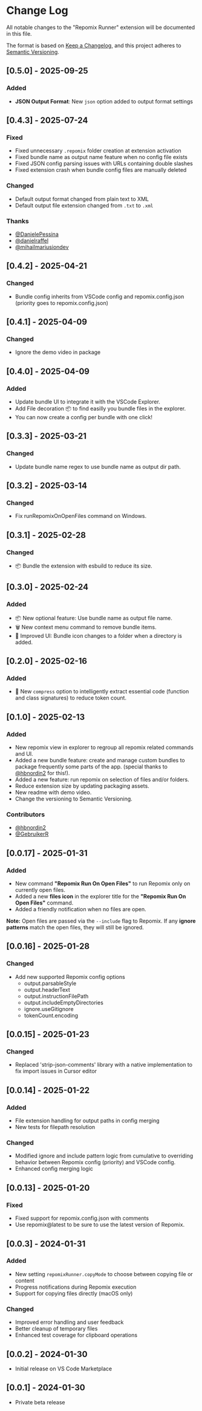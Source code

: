 # Change Log

All notable changes to the "Repomix Runner" extension will be documented in this file.

The format is based on [Keep a Changelog](https://keepachangelog.com/en/1.1.0/),
and this project adheres to [Semantic Versioning](https://semver.org/spec/v2.0.0.html).

## [0.5.0] - 2025-09-25

### Added

- **JSON Output Format**: New `json` option added to output format settings


## [0.4.3] - 2025-07-24

### Fixed

- Fixed unnecessary `.repomix` folder creation at extension activation
- Fixed bundle name as output name feature when no config file exists
- Fixed JSON config parsing issues with URLs containing double slashes
- Fixed extension crash when bundle config files are manually deleted

### Changed

- Default output format changed from plain text to XML
- Default output file extension changed from `.txt` to `.xml`

### Thanks

- [@DanielePessina ](https://github.com/DanielePessina)
- [@danielraffel](https://github.com/danielraffel)
- [@mihailmariusiondev](https://github.com/mihailmariusiondev)

## [0.4.2] - 2025-04-21

### Changed

- Bundle config inherits from VSCode config and repomix.config.json (priority goes to repomix.config.json)

## [0.4.1] - 2025-04-09

### Changed

- Ignore the demo video in package

## [0.4.0] - 2025-04-09

### Added

- Update bundle UI to integrate it with the VSCode Explorer.
- Add File decoration 📦 to find easilly you bundle files in the explorer.
- You can now create a config per bundle with one click!

## [0.3.3] - 2025-03-21

### Changed

- Update bundle name regex to use bundle name as output dir path.

## [0.3.2] - 2025-03-14

### Changed

- Fix runRepomixOnOpenFiles command on Windows.

## [0.3.1] - 2025-02-28

### Changed

- 📦 Bundle the extension with esbuild to reduce its size.

## [0.3.0] - 2025-02-24

### Added

- 📦 New optional feature: Use bundle name as output file name.
- 🗑️ New context menu command to remove bundle items.
- 📁 Improved UI: Bundle icon changes to a folder when a directory is added.

## [0.2.0] - 2025-02-16

### Added

- 🧠 New `compress` option to intelligently extract essential code (function and class signatures) to reduce token count.

## [0.1.0] - 2025-02-13

### Added

- New repomix view in explorer to regroup all repomix related commands and UI.
- Added a new bundle feature: create and manage custom bundles to package frequently some parts of the app. (special thanks to [@hbnordin2](https://github.com/hbnordin2) for this!).
- Added a new feature: run repomix on selection of files and/or folders.
- Reduce extension size by updating packaging assets.
- New readme with demo video.
- Change the versioning to Semantic Versioning.

### Contributors

- [@hbnordin2](https://github.com/hbnordin2)
- [@GebruikerR](https://github.com/GebruikerR)

## [0.0.17] - 2025-01-31

### Added

- New command **"Repomix Run On Open Files"** to run Repomix only on currently open files.
- Added a new **files icon** in the explorer title for the **"Repomix Run On Open Files"** command.
- Added a friendly notification when no files are open.

**Note:** Open files are passed via the `--include` flag to Repomix. If any **ignore patterns** match the open files, they will still be ignored.

## [0.0.16] - 2025-01-28

### Changed

- Add new supported Repomix config options
  - output.parsableStyle
  - output.headerText
  - output.instructionFilePath
  - output.includeEmptyDirectories
  - ignore.useGitignore
  - tokenCount.encoding

## [0.0.15] - 2025-01-23

### Changed

- Replaced 'strip-json-comments' library with a native implementation to fix import issues in Cursor editor

## [0.0.14] - 2025-01-22

### Added

- File extension handling for output paths in config merging
- New tests for filepath resolution

### Changed

- Modified ignore and include pattern logic from cumulative to overriding behavior between Repomix config (priority) and VSCode config.
- Enhanced config merging logic

## [0.0.13] - 2025-01-20

### Fixed

- Fixed support for repomix.config.json with comments
- Use repomix@latest to be sure to use the latest version of Repomix.

## [0.0.3] - 2024-01-31

### Added

- New setting `repomixRunner.copyMode` to choose between copying file or content
- Progress notifications during Repomix execution
- Support for copying files directly (macOS only)

### Changed

- Improved error handling and user feedback
- Better cleanup of temporary files
- Enhanced test coverage for clipboard operations

## [0.0.2] - 2024-01-30

- Initial release on VS Code Marketplace

## [0.0.1] - 2024-01-30

- Private beta release
